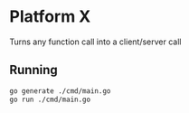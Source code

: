# Platform X

Turns any function call into a client/server call

## Running

```bash
go generate ./cmd/main.go
go run ./cmd/main.go
```
